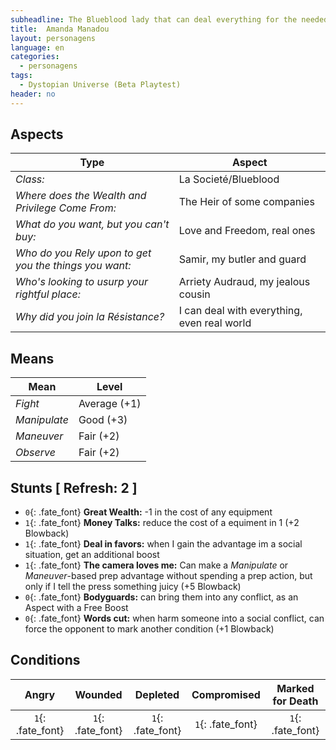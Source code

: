 ```yaml
---
subheadline: The Blueblood lady that can deal everything for the needed love from _Dystopian Universe_
title:  Amanda Manadou
layout: personagens
language: en
categories:
  - personagens
tags:
  - Dystopian Universe (Beta Playtest)
header: no
---
```


## Aspects

| __Type__                                               |   __Aspect__                                |
|--------------------------------------------------------|---------------------------------------------|
| _Class:_                                               | La Societé/Blueblood                        |
| _Where does the Wealth and Privilege Come From:_       | The Heir of some companies                  |
| _What do you want, but you can't buy:_                 | Love and Freedom, real ones                 |
| _Who do you Rely upon to get you the things you want:_ | Samir, my butler and guard                  |
| _Who's looking to usurp your rightful place:_          | Arriety Audraud, my jealous cousin          |
| _Why did you join la Résistance?_                      | I can deal with everything, even real world |

## Means

| __Mean__     | __Level__    |
|--------------|--------------|
| _Fight_      | Average (+1) |
| _Manipulate_ | Good (+3)    |
| _Maneuver_   | Fair (+2)    |
| _Observe_    | Fair (+2)    |

## Stunts [ Refresh: 2 ]

+ `0`{: .fate_font} __Great Wealth:__ -1 in the cost of any equipment
+ `1`{: .fate_font} __Money Talks:__ reduce the cost of a equiment in 1 (+2 Blowback)
+ `1`{: .fate_font} __Deal in favors:__ when I gain the advantage im a social situation, get an additional boost
+ `1`{: .fate_font} __The camera loves me:__ Can make a _Manipulate_ or _Maneuver_-based prep advantage without spending a prep action, but only if I tell the press something juicy (+5 Blowback)
+ `0`{: .fate_font} __Bodyguards:__ can bring them into any conflict, as an Aspect with a Free Boost
+ `0`{: .fate_font} __Words cut:__ when harm someone into a social conflict, can force the opponent to mark another condition (+1 Blowback)

## Conditions

| __Angry__ | __Wounded__ | __Depleted__ | __Compromised__ | __Marked for Death__ |
|:---------:|:-----------:|:------------:|:---------------:|:--------------------:|
| `1`{: .fate_font} | `1`{: .fate_font} | `1`{: .fate_font} | `1`{: .fate_font} | `1`{: .fate_font} |

